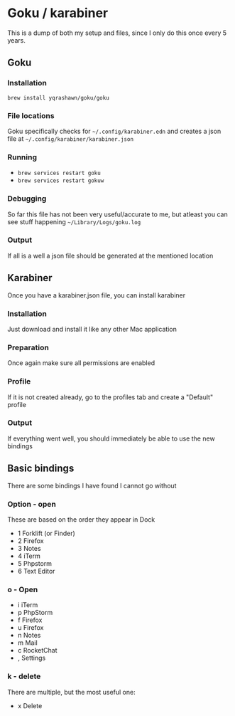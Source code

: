 # Goku / karabiner
This is a dump of both my setup and files, since I only do this once every 5 years.

## Goku

### Installation
`brew install yqrashawn/goku/goku`

### File locations
Goku specifically checks for `~/.config/karabiner.edn` and creates a json file at `~/.config/karabiner/karabiner.json`

### Running
- `brew services restart goku`
- `brew services restart gokuw`

### Debugging
So far this file has not been very useful/accurate to me, but atleast you can see stuff happening `~/Library/Logs/goku.log`

### Output
If all is a well a json file should be generated at the mentioned location


## Karabiner
Once you have a karabiner.json file, you can install karabiner

### Installation
Just download and install it like any other Mac application

### Preparation
Once again make sure all permissions are enabled

### Profile
If it is not created already, go to the profiles tab and create a "Default" profile

### Output
If everything went well, you should immediately be able to use the new bindings


## Basic bindings
There are some bindings I have found I cannot go without

### Option - open
These are based on the order they appear in Dock
- 1 Forklift (or Finder)
- 2 Firefox
- 3 Notes
- 4 iTerm
- 5 Phpstorm
- 6 Text Editor

### o - Open
- i iTerm
- p PhpStorm
- f Firefox
- u Firefox
- n Notes
- m Mail
- c RocketChat
- , Settings

### k - delete
There are multiple, but the most useful one:
- x Delete


